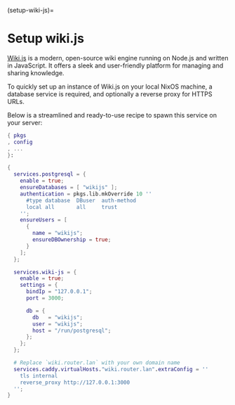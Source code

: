 (setup-wiki-js)=
# Setup wiki.js

[Wiki.js](https://js.wiki/) is a modern, open-source wiki engine running on Node.js and written in JavaScript. It offers a sleek and user-friendly platform for managing and sharing knowledge.

To quickly set up an instance of Wiki.js on your local NixOS machine, a database service is required, and optionally a reverse proxy for HTTPS URLs.

Below is a streamlined and ready-to-use recipe to spawn this service on your server:

```nix
{ pkgs
, config
, ...
}:

{
  services.postgresql = {
    enable = true;
    ensureDatabases = [ "wikijs" ];
    authentication = pkgs.lib.mkOverride 10 ''
      #type database  DBuser  auth-method
      local all       all     trust
    '';
    ensureUsers = [
      {
        name = "wikijs";
        ensureDBOwnership = true;
      }
    ];
  };

  services.wiki-js = {
    enable = true;
    settings = {
      bindIp = "127.0.0.1";
      port = 3000;

      db = {
        db   = "wikijs";
        user = "wikijs";
        host = "/run/postgresql";
      };
    };
  };

  # Replace `wiki.router.lan` with your own domain name
  services.caddy.virtualHosts."wiki.router.lan".extraConfig = ''
    tls internal
    reverse_proxy http://127.0.0.1:3000
  '';
}
```
